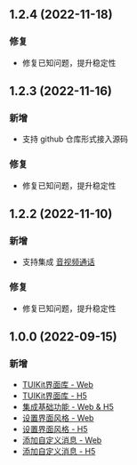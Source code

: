 ## 1.2.4 (2022-11-18)
### 修复
- 修复已知问题，提升稳定性

## 1.2.3 (2022-11-16)
### 新增
- 支持 github 仓库形式接入源码
### 修复
- 修复已知问题，提升稳定性


## 1.2.2 (2022-11-10)

### 新增
- 支持集成 [音视频通话](https://cloud.tencent.com/document/product/269/79861)
### 修复
- 修复已知问题，提升稳定性

## 1.0.0 (2022-09-15)

### 新增
- [TUIKit界面库 - Web](https://cloud.tencent.com/document/product/269/79737)
- [TUIKit界面库 - H5](https://cloud.tencent.com/document/product/269/79738)
- [集成基础功能 - Web & H5](https://cloud.tencent.com/document/product/269/68493)
- [设置界面风格 - Web](https://cloud.tencent.com/document/product/269/79113)
- [设置界面风格 - H5](https://cloud.tencent.com/document/product/269/79836)
- [添加自定义消息 - Web](https://cloud.tencent.com/document/product/269/79115)
- [添加自定义消息 - H5](https://cloud.tencent.com/document/product/269/79837)